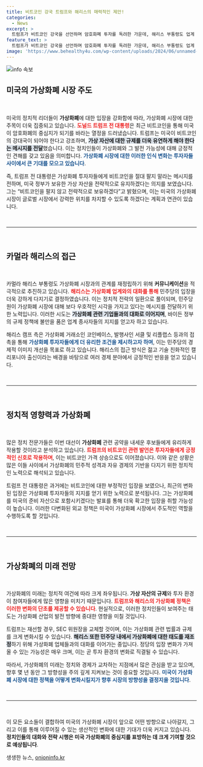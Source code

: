 ```yaml
---
title: 비트코인 강국 트럼프와 해리스의 매력적인 제안!
categories:
  - News
excerpt: >
  트럼프가 비트코인 강국을 선언하며 암호화폐 투자를 독려한 가운데, 해리스 부통령도 업계 접촉을 시도하고 있다. 대선 후보들이 가상자산 공약으로 표심을 겨냥하면서, 가상화폐 시장의 진흥이 주요 이슈로 떠오르고 있다.
feature_text: >
  트럼프가 비트코인 강국을 선언하며 암호화폐 투자를 독려한 가운데, 해리스 부통령도 업계 접촉을 시도하고 있다. 대선 후보들이 가상자산 공약으로 표심을 겨냥하면서, 가상화폐 시장의 진흥이 주요 이슈로 떠오르고 있다.
image: 'https://www.behealthy4u.com/wp-content/uploads/2024/06/unnamed-file.png'
---
```


<p><img src="https://www.behealthy4u.com/wp-content/uploads/2024/06/unnamed-file.png" alt="info 속보" /></p>

<h2 data-ke-size="size26">미국의 가상화폐 시장 주도</h2>

<p data-ke-size="size16">&nbsp;</p>

<p>미국의 정치적 리더들이 <b>가상화폐</b>에 대한 입장을 강화함에 따라, 가상화폐 시장에 대한 주목이 더욱 집중되고 있습니다. <b><span style="color: #ee2323;">도널드 트럼프 전 대통령</span></b>은 최근 비트코인을 통해 미국이 암호화폐의 중심지가 되기를 바라는 열정을 드러냈습니다. 트럼프는 미국이 비트코인의 강대국이 되어야 한다고 강조하며, <b><span style="background-color: #21538527;">가상 자산에 대한 규제를 더욱 유연하게 해야 한다는 메시지를 전달</span></b>했습니다. 이는 정치인들이 가상화폐와 그 발전 가능성에 대해 긍정적인 견해를 갖고 있음을 의미합니다. <b><span style="color: #1a5490;">가상화폐 시장에 대한 이러한 인식 변화는 투자자들 사이에서 큰 기대를 모으고 있습니다</span></b>. </p>

<p>즉, 트럼프 전 대통령은 가상화폐 투자자들에게 비트코인을 절대 팔지 말라는 메시지를 전하며, 미국 정부가 보유한 가상 자산을 전략적으로 유지하겠다는 의지를 보였습니다. 그는 “비트코인을 팔지 않고 전략적으로 보유하겠다”고 밝혔으며, 이는 미국의 가상화폐 시장이 글로벌 시장에서 강력한 위치를 차지할 수 있도록 하겠다는 계획과 연관이 있습니다. </p>

<p data-ke-size="size16">&nbsp;</p>

<hr>

<p data-ke-size="size16">&nbsp;</p>

<h2 data-ke-size="size26">카멀라 해리스의 접근</h2>

<p data-ke-size="size16">&nbsp;</p>

<p>카멀라 해리스 부통령도 가상화폐 시장과의 관계를 재정립하기 위해 <b>커뮤니케이션</b>을 적극적으로 추진하고 있습니다. <b><span style="color: #ee2323;">해리스는 가상화폐 업계와의 대화를 통해</span></b> 민주당의 입장을 더욱 강하게 다지기로 결정하였습니다. 이는 정치적 전략의 일환으로 풀이되며, 민주당원이 가상화폐 시장에 대해 보다 우호적인 시각을 가지고 있다는 메시지를 전달하기 위한 노력입니다. 이러한 시도는 <b><span style="background-color: #21538527;">가상화폐 관련 기업들과의 대화로 이어지며</span></b>, 바이든 정부의 규제 정책에 불만을 품은 업계 종사자들의 지지를 얻고자 하고 있습니다.</p>

<p>해리스 캠프 측은 가상화폐 거래소인 코인베이스, 발행사인 서클 및 리플랩스 등과의 접촉을 통해 <b><span style="color: #1a5490;">가상화폐 투자자들에게 더 유리한 조건을 제시하고자 하며</span></b>, 이는 민주당의 경제적 이미지 개선을 목표로 하고 있습니다. 해리스의 접근 방식은 젊고 기술 친화적인 캘리포니아 출신이라는 배경을 바탕으로 여러 경제 분야에서 긍정적인 반응을 얻고 있습니다. </p>

<p data-ke-size="size16">&nbsp;</p>

<hr>

<p data-ke-size="size16">&nbsp;</p>

<h2 data-ke-size="size26">정치적 영향력과 가상화폐</h2>

<p data-ke-size="size16">&nbsp;</p>

<p>많은 정치 전문가들은 이번 대선이 <b>가상화폐</b> 관련 공약을 내세운 후보들에게 유리하게 작용할 것이라고 분석하고 있습니다. <b><span style="color: #ee2323;">트럼프의 비트코인 관련 발언은 투자자들에게 긍정적인 신호로 작용하며</span></b>, 이는 비트코인 가격 상승으로도 이어졌습니다. 이와 같은 상황은 많은 이들 사이에서 가상화폐의 민주적 성격과 자유 경제의 기반을 다지기 위한 정치적인 노력으로 해석되고 있습니다. </p>

<p>트럼프 전 대통령은 과거에는 비트코인에 대한 부정적인 입장을 보였으나, 최근의 변화된 입장은 가상화폐 투자자들의 지지를 얻기 위한 노력으로 분석됩니다. 그는 가상화폐를 미국의 준비 자산으로 포함시키겠다는 발표를 통해 더욱 확고한 입장을 취할 가능성이 높습니다. 이러한 다변화된 외교 정책은 미국이 가상화폐 시장에서 주도적인 역할을 수행하도록 할 것입니다. </p>

<p data-ke-size="size16">&nbsp;</p>

<hr>

<p data-ke-size="size16">&nbsp;</p>

<h2 data-ke-size="size26">가상화폐의 미래 전망</h2>

<p data-ke-size="size16">&nbsp;</p>

<p>가상화폐의 미래는 정치적 여건에 따라 크게 좌우됩니다. <b>가상 자산의 규제</b>와 투자 환경이 참여자들에게 많은 영향을 미치기 때문입니다. <b><span style="color: #ee2323;">트럼프와 해리스의 가상화폐 정책은 이러한 변화의 단초를 제공할 수 있습니다</span></b>. 현실적으로, 이러한 정치인들이 보여주는 태도는 가상화폐 산업의 발전 방향에 중대한 영향을 미칠 것입니다. </p>

<p>트럼프는 재선할 경우, SEC 위원장을 교체할 것이며, 이는 가상화폐 관련 법률과 규제를 크게 변화시킬 수 있습니다. <b><span style="background-color: #21538527;">해리스 또한 민주당 내에서 가상화폐에 대한 태도를 재조정</span></b>하기 위해 가상화폐 업체들과의 대화를 이어가는 중입니다. 정당의 입장 변화가 가져올 수 있는 가능성은 매우 크며, 이는 곧 투자 환경의 변화로 직결될 수 있습니다. </p>

<p>따라서, 가상화폐의 미래는 정치와 경제가 교차하는 지점에서 많은 관심을 받고 있으며, 향후 몇 년 동안 그 방향성을 주의 깊게 지켜보는 것이 중요할 것입니다. <b><span style="color: #1a5490;">미국이 가상화폐 시장에 대한 정책을 어떻게 변화시킬지가 향후 시장의 방향성을 결정지을 것입니다</span></b>. </p>

<p data-ke-size="size16">&nbsp;</p>

<hr>

<p data-ke-size="size16">&nbsp;</p>

<p>이 모든 요소들이 결합하여 미국의 가상화폐 시장이 앞으로 어떤 방향으로 나아갈지, 그리고 이를 통해 이루어질 수 있는 생산적인 변화에 대한 기대가 더욱 커지고 있습니다. <b>정치인들의 대화와 전략 시행은 미국 가상화폐의 중심지를 표방하는 데 크게 기여할 것으로 예상됩니다</b>.</p>
생생한 뉴스, <a href="https://onioninfo.kr" rel="dofollow">onioninfo.kr</a>


